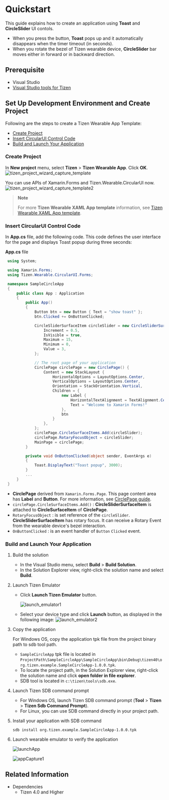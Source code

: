 # Quickstart

This guide explains how to create an application using **Toast** and **CircleSlider** UI contols. 

- When you press the button, **Toast** pops up and it automatically disappears when the timer timeout (in seconds).
- When you rotate the bezel of Tizen wearable device, **CircleSlider** bar moves either in forward or in backward direction.

## Prerequisite

- Visual Studio
- [Visual Studio tools for Tizen](../../../vstools/install.md)

## Set Up Development Environment and Create Project

Following are the steps to create a Tizen Wearable App Template:

- [Create Project](#create-project)
- [Insert CircularUI Control Code](#insert-circularui-control-code)
- [Build and Launch Your Application](#build-and-launch-your-application)

### Create Project

In **New project** menu, select **Tizen** > **Tizen Wearable App**. Click **OK**.
    ![tizen_project_wizard_capture_template](media/tizen_project_wizard_capture_template.png)

You can use APIs of Xamarin.Forms and Tizen.Wearable.CircularUI now.
    ![tizen_project_wizard_capture_template2](media/tizen_project_wizard_capture_template2.png)

   > **Note**
   >
   > For more **Tizen Wearable XAML App template** information, see [Tizen Wearable XAML App template](quickstart_tizenxamlapptemplate.md).

### Insert CircularUI Control Code

In **App.cs** file, add the following code. This code defines the user interface for the page and displays Toast popup during three seconds:

   **App.cs** file
   ```cs
    using System;

    using Xamarin.Forms;
    using Tizen.Wearable.CircularUI.Forms;

    namespace SampleCircleApp
    {
        public class App : Application
        {
            public App()
            {
                Button btn = new Button { Text = "show toast" };
                btn.Clicked += OnButtonClicked;

                CircleSliderSurfaceItem circleSlider = new CircleSliderSurfaceItem() {
                    Increment = 0.5,
                    IsVisible = true,
                    Maximum = 15,
                    Minimum = 0,
                    Value = 3,
                };

                // The root page of your application
                CirclePage circlePage = new CirclePage() {
                    Content = new StackLayout {
                        HorizontalOptions = LayoutOptions.Center,
                        VerticalOptions = LayoutOptions.Center,
                        Orientation = StackOrientation.Vertical,
                        Children = {
                            new Label {
                                HorizontalTextAlignment = TextAlignment.Center,
                                Text = "Welcome to Xamarin Forms!"
                            },
                            btn
                        }
                    },
                };
                circlePage.CircleSurfaceItems.Add(circleSlider);
                circlePage.RotaryFocusObject = circleSlider;
                MainPage = circlePage;
            }

            private void OnButtonClicked(object sender, EventArgs e)
            {
                Toast.DisplayText("Toast popup", 3000);
            }
            ...
        }
    }

   ```

- **CirclePage** derived from `Xamarin.Forms.Page`. This page content area has **Label** and **Button**.
    For more information, see [CirclePage guide](https://samsung.github.io/Tizen.CircularUI/guide/CirclePage.html).
- `circlePage.CircleSurfaceItems.Add()` : **CircleSliderSurfaceItem** is attached to **CircleSurfaceItem** of  **CirclePage**.
- `RotaryFocusObject` : is set reference of the `circleSlider`. **CircleSliderSurfaceItem** has rotary focus. It can receive a Rotary Event from the wearable device's bezel interaction.
- `OnButtonClicked` : is an event handler of `Button` `Clicked` event.

### Build and Launch Your Application

1. Build the solution
    - In the Visual Studio menu, select **Build** > **Build Solution**.
    - In the Solution Explorer view, right-click the solution name and select **Build**.

2. Launch Tizen Emulator

    - Click **Launch Tizen Emulator** button.

        ![launch_emulator1](media/launch_emulator1_wxaml.png)

    - Select your device type and click **Launch** button, as displayed in the following image:
        ![launch_emulator2](media/launch_emulator2.png)

3. Copy the application

    For Windows OS, copy the application tpk file from the project binary path to sdb tool path.
    - `SampleCircleApp` tpk file is located in `ProjectPath\SampleCircleApp\SampleCircleApp\bin\Debug\tizen40\org.tizen.example.SampleCircleApp-1.0.0.tpk`.
    - To locate the project path, in the Solution Explorer view, right-click the solution name and click **open folder in file explorer**.
    - SDB tool is located in `c:\tizen\tools\sdb.exe`.

4. Launch Tizen SDB command prompt

    - For Windows OS, launch Tizen SDB command prompt (**Tool** > **Tizen** > **Tizen Sdb Command Prompt**).
    - For Linux, you can use SDB command directly in your project path.

5. Install your application with SDB command

    ```
    sdb install org.tizen.example.SampleCircleApp-1.0.0.tpk
    ```
6. Launch wearable emulator to verify the application

    ![launchApp](media/launch_app.png)

    ![appCapture1](media/app_capture1.png)

## Related Information

- Dependencies
  - Tizen 4.0 and Higher
